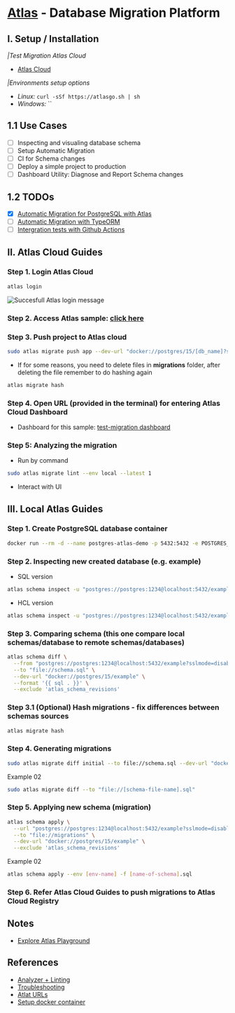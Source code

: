 # [Atlas](https://atlasgo.io/) - Database Migration Platform

## I. Setup / Installation
*|Test Migration Atlas Cloud*
- [Atlas Cloud](https://test-migration.atlasgo.cloud/getting-started)

*|Environments setup options*
- *Linux:* `curl -sSf https://atlasgo.sh | sh`
- *Windows:* ``

## 1.1 Use Cases
- [ ] Inspecting and visualing database schema
- [ ] Setup Automatic Migration
- [ ] CI for Schema changes
- [ ] Deploy a simple project to production
- [ ] Dashboard Utility: Diagnose and Report Schema changes

## 1.2 TODOs
- [x] [Automatic Migration for PostgreSQL with Atlas](https://atlasgo.io/guides/postgres/automatic-migrations)
- [ ] [Automatic Migration with TypeORM](https://atlasgo.io/guides/orms/typeorm)
- [ ] [Intergration tests with Github Actions](https://atlasgo.io/guides/testing/github-actions)

## II. Atlas Cloud Guides
### Step 1. Login Atlas Cloud
```sh
atlas login
```
![Succesfull Atlas login message](image.jpg)

### Step 2. Access Atlas sample: [click here](https://github.com/zthinhddo/atlas-sample)
### Step 3. Push project to Atlas cloud
```sh
sudo atlas migrate push app --dev-url "docker://postgres/15/[db_name]?search_path=[schema_name]"
```
- If for some reasons, you need to delete files in **migrations** folder, after deleting the file remember to do hashing again
```sh
atlas migrate hash
```
### Step 4. Open URL (provided in the terminal) for entering Atlas Cloud Dashboard 
- Dashboard for this sample: [test-migration dashboard](https://test-migration.atlasgo.cloud/getting-started)

### Step 5: Analyzing the migration
- Run by command
```sh
sudo atlas migrate lint --env local --latest 1
```
- Interact with UI
![]()


## III. Local Atlas Guides
### Step 1. Create PostgreSQL database container
```sh
docker run --rm -d --name postgres-atlas-demo -p 5432:5432 -e POSTGRES_PASSWORD=1234 -e POSTGRES_USER=postgres -e POSTGRES_DB=example postgres
```

### Step 2. Inspecting new created database (e.g. example)
- SQL version
```sh
atlas schema inspect -u "postgres://postgres:1234@localhost:5432/example?sslmode=disable" --format '{{ sql . }}' > schema.sql
```
- HCL version
```sh
atlas schema inspect -u "postgres://postgres:1234@localhost:5432/example?sslmode=disable" > schema.hcl
```

### Step 3. Comparing schema (this one compare local schemas/database to remote schemas/databases)
```sh
atlas schema diff \
  --from "postgres://postgres:1234@localhost:5432/example?sslmode=disable" \
  --to "file://schema.sql" \
  --dev-url "docker://postgres/15/example" \
  --format '{{ sql . }}' \
  --exclude 'atlas_schema_revisions'
```

### Step 3.1 (Optional) Hash migrations - fix differences between schemas sources
```sh
atlas migrate hash
```

### Step 4. Generating migrations
```sh
sudo atlas migrate diff initial --to file://schema.sql --dev-url "docker://postgres/15/example?search_path=public" --format '{{ sql . " " }}
```
Example 02
```sh
sudo atlas migrate diff --to "file://[schema-file-name].sql"
```

### Step 5. Applying new schema (migration)
```sh
atlas schema apply \
  --url "postgres://postgres:1234@localhost:5432/example?sslmode=disable" \
  --to "file://migrations" \
  --dev-url "docker://postgres/15/example" \
  --exclude 'atlas_schema_revisions'
```
Example 02
```sh
atlas schema apply --env [env-name] -f [name-of-schema].sql
```

### Step 6. Refer **Atlas Cloud Guides** to push migrations to Atlas Cloud Registry

## Notes
- [Explore Atlas Playground](https://gh.atlasgo.cloud/explore)


## References
- [Analyzer + Linting](https://atlasgo.io/lint/analyzers)
- [Troubleshooting](https://atlasgo.io/blog/2023/04/10/troubleshooting-migrations)
- [Atlat URLs](https://atlasgo.io/concepts/url)
- [Setup docker container](https://atlasgo.io/guides/deploying/image)
